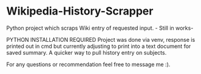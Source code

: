 # Wikipedia-History-Scrapper
Python project which scraps Wiki entry of requested input. - Still in works-

PYTHON INSTALLATION REQUIRED
Project was done via venv, response is printed out in cmd but currently adjusting to print into a text document for saved summary. 
A quicker way to pull history entry on subjects.

For any questions or recommendation feel free to message me :).
